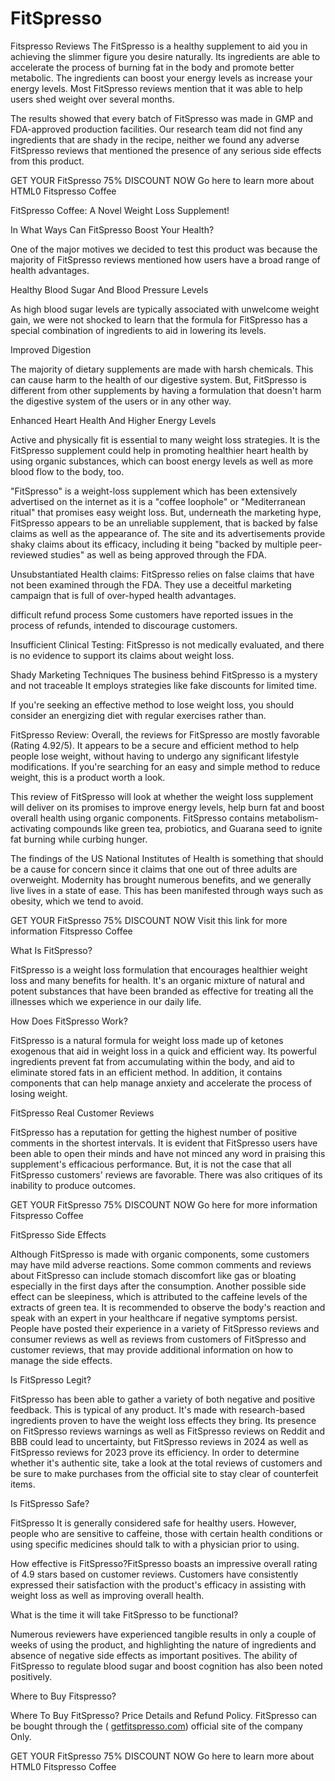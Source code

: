# FitSpresso
Fitspresso Reviews
The FitSpresso is a healthy supplement to aid you in achieving the slimmer figure you desire naturally. Its ingredients are able to accelerate the process of burning fat in the body and promote better metabolic. The ingredients can boost your energy levels as increase your energy levels. Most FitSpresso reviews mention that it was able to help users shed weight over several months.

The results showed that every batch of FitSpresso was made in GMP and FDA-approved production facilities. Our research team did not find any ingredients that are shady in the recipe, neither we found any adverse FitSpresso reviews that mentioned the presence of any serious side effects from this product.

GET YOUR FitSpresso 75% DISCOUNT NOW
Go here to learn more about HTML0 Fitspresso Coffee

FitSpresso Coffee: A Novel Weight Loss Supplement!

In What Ways Can FitSpresso Boost Your Health?

One of the major motives we decided to test this product was because the majority of FitSpresso reviews mentioned how users have a broad range of health advantages.

Healthy Blood Sugar And Blood Pressure Levels

As high blood sugar levels are typically associated with unwelcome weight gain, we were not shocked to learn that the formula for FitSpresso has a special combination of ingredients to aid in lowering its levels.

Improved Digestion

The majority of dietary supplements are made with harsh chemicals. This can cause harm to the health of our digestive system. But, FitSpresso is different from other supplements by having a formulation that doesn't harm the digestive system of the users or in any other way.

Enhanced Heart Health And Higher Energy Levels

Active and physically fit is essential to many weight loss strategies. It is the FitSpresso supplement could help in promoting healthier heart health by using organic substances, which can boost energy levels as well as more blood flow to the body, too.

"FitSpresso" is a weight-loss supplement which has been extensively advertised on the internet as it is a "coffee loophole" or "Mediterranean ritual" that promises easy weight loss. But, underneath the marketing hype, FitSpresso appears to be an unreliable supplement, that is backed by false claims as well as the appearance of. The site and its advertisements provide shaky claims about its efficacy, including it being "backed by multiple peer-reviewed studies" as well as being approved through the FDA.

Unsubstantiated Health claims: FitSpresso relies on false claims that have not been examined through the FDA. They use a deceitful marketing campaign that is full of over-hyped health advantages.

difficult refund process Some customers have reported issues in the process of refunds, intended to discourage customers.

Insufficient Clinical Testing: FitSpresso is not medically evaluated, and there is no evidence to support its claims about weight loss.

Shady Marketing Techniques The business behind FitSpresso is a mystery and not traceable It employs strategies like fake discounts for limited time.

If you're seeking an effective method to lose weight loss, you should consider an energizing diet with regular exercises rather than.

FitSpresso Review: Overall, the reviews for FitSpresso are mostly favorable (Rating 4.92/5). It appears to be a secure and efficient method to help people lose weight, without having to undergo any significant lifestyle modifications. If you're searching for an easy and simple method to reduce weight, this is a product worth a look.

This review of FitSpresso will look at whether the weight loss supplement will deliver on its promises to improve energy levels, help burn fat and boost overall health using organic components. FitSpresso contains metabolism-activating compounds like green tea, probiotics, and Guarana seed to ignite fat burning while curbing hunger.

The findings of the US National Institutes of Health is something that should be a cause for concern since it claims that one out of three adults are overweight. Modernity has brought numerous benefits, and we generally live lives in a state of ease. This has been manifested through ways such as obesity, which we tend to avoid.

GET YOUR FitSpresso 75% DISCOUNT NOW
Visit this link for more information Fitspresso Coffee

What Is FitSpresso?

FitSpresso is a weight loss formulation that encourages healthier weight loss and many benefits for health. It's an organic mixture of natural and potent substances that have been branded as effective for treating all the illnesses which we experience in our daily life.

How Does FitSpresso Work?

FitSpresso is a natural formula for weight loss made up of ketones exogenous that aid in weight loss in a quick and efficient way. Its powerful ingredients prevent fat from accumulating within the body, and aid to eliminate stored fats in an efficient method. In addition, it contains components that can help manage anxiety and accelerate the process of losing weight.

FitSpresso Real Customer Reviews

FitSpresso has a reputation for getting the highest number of positive comments in the shortest intervals. It is evident that FitSpresso users have been able to open their minds and have not minced any word in praising this supplement's efficacious performance. But, it is not the case that all FitSpresso customers' reviews are favorable. There was also critiques of its inability to produce outcomes.

GET YOUR FitSpresso 75% DISCOUNT NOW
Go here for more information Fitspresso Coffee

FitSpresso Side Effects

Although FitSpresso is made with organic components, some customers may have mild adverse reactions. Some common comments and reviews about FitSpresso can include stomach discomfort like gas or bloating especially in the first days after the consumption. Another possible side effect can be sleepiness, which is attributed to the caffeine levels of the extracts of green tea. It is recommended to observe the body's reaction and speak with an expert in your healthcare if negative symptoms persist. People have posted their experience in a variety of FitSpresso reviews and consumer reviews as well as reviews from customers of FitSpresso and customer reviews, that may provide additional information on how to manage the side effects.

Is FitSpresso Legit?

FitSpresso has been able to gather a variety of both negative and positive feedback. This is typical of any product. It's made with research-based ingredients proven to have the weight loss effects they bring. Its presence on FitSpresso reviews warnings as well as FitSpresso reviews on Reddit and BBB could lead to uncertainty, but FitSpresso reviews in 2024 as well as FitSpresso reviews for 2023 prove its efficiency. In order to determine whether it's authentic site, take a look at the total reviews of customers and be sure to make purchases from the official site to stay clear of counterfeit items.

Is FitSpresso Safe?

FitSpresso It is generally considered safe for healthy users. However, people who are sensitive to caffeine, those with certain health conditions or using specific medicines should talk to with a physician prior to using.

How effective is FitSpresso?FitSpresso boasts an impressive overall rating of 4.9 stars based on customer reviews. Customers have consistently expressed their satisfaction with the product's efficacy in assisting with weight loss as well as improving overall health.

What is the time it will take FitSpresso to be functional?

Numerous reviewers have experienced tangible results in only a couple of weeks of using the product, and highlighting the nature of ingredients and absence of negative side effects as important positives. The ability of FitSpresso to regulate blood sugar and boost cognition has also been noted positively.

Where to Buy Fitspresso?

Where To Buy FitSpresso? Price Details and Refund Policy. FitSpresso can be bought through the ( [getfitspresso.com](http://prnewshub.org/Fitspresso)) official site of the company Only.

GET YOUR FitSpresso 75% DISCOUNT NOW
Go here to learn more about HTML0 Fitspresso Coffee
